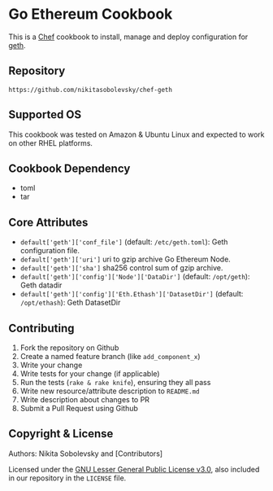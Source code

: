 Go Ethereum Cookbook
================

This is a [Chef] cookbook to install, manage and deploy configuration for [geth].

## Repository
```
https://github.com/nikitasobolevsky/chef-geth
```
## Supported OS
This cookbook was tested on Amazon & Ubuntu Linux and expected to work on other RHEL platforms.

## Cookbook Dependency
* toml
* tar

## Core Attributes
* `default['geth']['conf_file']` (default: `/etc/geth.toml`): Geth configuration file.
* `default['geth']['uri']` uri to gzip archive Go Ethereum Node.
* `default['geth']['sha']` sha256 control sum of gzip archive.
* `default['geth']['config']['Node']['DataDir']` (default: `/opt/geth`): Geth datadir
* `default['geth']['config']['Eth.Ethash']['DatasetDir']` (default: `/opt/ethash`): Geth DatasetDir

## Contributing

1. Fork the repository on Github
2. Create a named feature branch (like `add_component_x`)
3. Write your change
4. Write tests for your change (if applicable)
5. Run the tests (`rake & rake knife`), ensuring they all pass
6. Write new resource/attribute description to `README.md`
7. Write description about changes to PR
8. Submit a Pull Request using Github

## Copyright & License

Authors: Nikita Sobolevsky and [Contributors]

Licensed under the [GNU Lesser General Public License v3.0](https://www.gnu.org/licenses/lgpl-3.0.en.html), also included in our repository in the `LICENSE` file.

[Chef]: https://www.chef.io/
[Geth]: https://github.com/ethereum/go-ethereum

